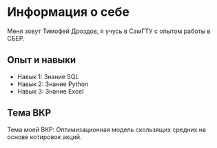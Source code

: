   # Информация о себе

   Меня зовут Тимофей Дроздов, я учусь в СамГТУ с опытом работы в СБЕР.

   ## Опыт и навыки

   - Навык 1: Знание SQL
   - Навык 2: Знание Python
   - Навык 3: Знание Excel

   ## Тема ВКР

   Тема моей ВКР: Оптимизационная модель скользящих средних на основе котировок акций.

